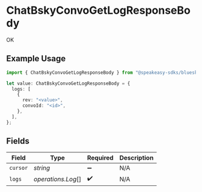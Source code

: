 # ChatBskyConvoGetLogResponseBody

OK

## Example Usage

```typescript
import { ChatBskyConvoGetLogResponseBody } from "@speakeasy-sdks/bluesky/models/operations";

let value: ChatBskyConvoGetLogResponseBody = {
  logs: [
    {
      rev: "<value>",
      convoId: "<id>",
    },
  ],
};
```

## Fields

| Field              | Type               | Required           | Description        |
| ------------------ | ------------------ | ------------------ | ------------------ |
| `cursor`           | *string*           | :heavy_minus_sign: | N/A                |
| `logs`             | *operations.Log*[] | :heavy_check_mark: | N/A                |